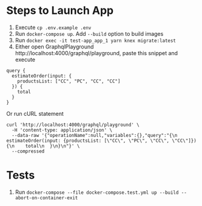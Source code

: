 # Steps to Launch App

1. Execute `cp .env.example .env`
2. Run `docker-compose up`. Add `--build` option to build images
3. Run `docker exec -it test-app_app_1 yarn knex migrate:latest`
4. Either open GraphqlPlayground http://localhost:4000/graphql/playground, paste this snippet and execute

```
query {
  estimateOrder(input: {
    productsList: ["CC", "PC", "CC", "CC"]
  }) {
    total
  }
}
```

Or run cURL statement

```
curl 'http://localhost:4000/graphql/playground' \
  -H 'content-type: application/json' \
  --data-raw '{"operationName":null,"variables":{},"query":"{\n  estimateOrder(input: {productsList: [\"CC\", \"PC\", \"CC\", \"CC\"]}) {\n    total\n  }\n}\n"}' \
  --compressed
```

# Tests

1. Run `docker-compose --file docker-compose.test.yml up --build --abort-on-container-exit`
